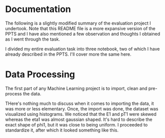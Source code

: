 # Documentation
The following is a slightly modified summary of the evaluation project I undertook. Note that this README file is a more expansive version of the PPTS
and I have also mentioned a few observation and thoughts I obtained as I went through the task. 

I divided my entire evaluation task into three notebook, two of which I have already described in the PPTS. I'll cover more the same here. 

# Data Processing

The first part of any Machine Learning project is to import, clean and pre-process the data. 

THere's nothing much to discuss when it comes to importing the data, it was more or less elementary. Once, the import was done, the dataset was visualized 
using histograms. We noticed that the E1 and pT1 were skewed whereas the eta1 was almost gaussian shaped. It's hard to describe the exact shape of phi1, but it was 
close to being uniform. I proceeded to standardize it, after which it looked something like this. 

